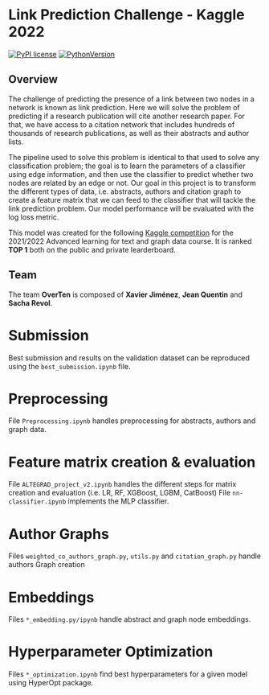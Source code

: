 
# Link Prediction Challenge - Kaggle 2022
[![PyPI license](https://img.shields.io/pypi/l/ansicolortags.svg)](https://pypi.python.org/pypi/ansicolortags/) [![PythonVersion](https://camo.githubusercontent.com/fcb8bcdc6921dd3533a1ed259cebefdacbc27f2148eab6af024f6d6458d5ec1f/68747470733a2f2f696d672e736869656c64732e696f2f62616467652f707974686f6e2d332e36253230253743253230332e37253230253743253230332e38253230253743253230332e392d626c7565)](https://img.shields.io/badge/python-3.6%20%7C%203.7%20%7C%203.8%20%7C%203.9-blue)
 ## Overview
 
The challenge of predicting the presence of a link between two nodes in a network is known as link prediction. Here we will solve the problem of predicting if a research publication will cite another research paper. For that, we have access to a citation network that includes hundreds of thousands of research publications, as well as their abstracts and author lists.

The pipeline used to solve this problem is identical to that used to solve any classification problem; the goal is to learn the parameters of a classifier using edge information, and then use the classifier to predict whether two nodes are related by an edge or not. Our goal in this project is to transform the different types of data, i.e. abstracts, authors and citation graph to create a feature matrix that we can feed to the classifier that will tackle the link prediction problem. Our model performance will be evaluated with the log loss metric.

This model was created for the following [Kaggle competition](https://www.kaggle.com/c/altegrad-2021/leaderboard) for the 2021/2022 Advanced learning for text and graph data course. It is ranked **TOP 1** both on the public and private learderboard.

## Team
The team **OverTen** is composed of **Xavier Jiménez**, **Jean Quentin** and **Sacha Revol**.

# Submission
Best submission and results on the validation dataset can be reproduced using the `best_submission.ipynb` file.

# Preprocessing
File `Preprocessing.ipynb` handles preprocessing for abstracts, authors and graph data.

# Feature matrix creation & evaluation
File `ALTEGRAD_project_v2.ipynb` handles the different steps for matrix creation and evaluation (i.e. LR, RF, XGBoost, LGBM, CatBoost)
File `nn-classifier.ipynb` implements the MLP classifier.

# Author Graphs
Files `weighted_co_authors_graph.py`, `utils.py` and `citation_graph.py` handle authors Graph creation

# Embeddings
Files `*_embedding.py/ipynb` handle abstract and graph node embeddings.

# Hyperparameter Optimization
Files `*_optimization.ipynb` find best hyperparameters for a given model using HyperOpt package.



